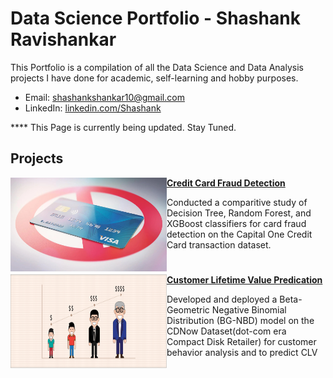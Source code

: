 # Data Science Portfolio - Shashank Ravishankar

This Portfolio is a compilation of all the Data Science and Data Analysis projects I have done for academic, self-learning and hobby purposes. 

   * Email: shashankshankar10@gmail.com
   * LinkedIn: [linkedin.com/Shashank](https://www.linkedin.com/in/shashank-ravishankarutd/)

**** This Page is currently being updated. Stay Tuned.

## Projects

<img align="left" width="250" height="150" src="https://github.com/Shashank1998-code/Portfolio/blob/main/Images/Creditcard.jpg"> **[Credit Card Fraud Detection](https://github.com/Shashank1998-code/Credit-Fraud-Detection-CapitalOneTransactions)**

Conducted a comparitive study of Decision Tree, Random Forest, and XGBoost classifiers for card fraud detection on the Capital One Credit Card transaction dataset.

#

<img align="left" width="250" height="150" src="https://github.com/Shashank1998-code/CLV/blob/main/clv.png"> **[Customer Lifetime Value Predication](https://github.com/Shashank1998-code/CLV)**

Developed and deployed a Beta-Geometric Negative Binomial Distribution (BG-NBD) model on the CDNow Dataset(dot-com era Compact Disk Retailer) for customer behavior analysis and to predict CLV


